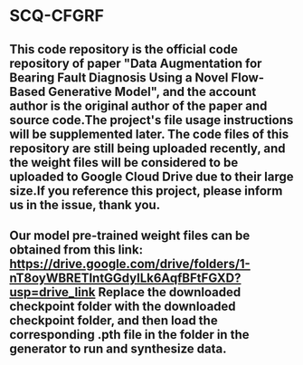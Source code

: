 # SCQ-CFGRF
This code repository is the official code repository of paper "Data Augmentation for Bearing Fault Diagnosis Using a Novel Flow-Based Generative Model", and the account author is the original author of the paper and source code.The project's file usage instructions will be supplemented later.
The code files of this repository are still being uploaded recently, and the weight files will be considered to be uploaded to Google Cloud Drive due to their large size.If you reference this project, please inform us in the issue, thank you.
--------------------------------------------------------------------------------------------
Our model pre-trained weight files can be obtained from this link:
https://drive.google.com/drive/folders/1-nT8oyWBRETIntGGdyILk6AqfBFtFGXD?usp=drive_link
Replace the downloaded checkpoint folder with the downloaded checkpoint folder, and then load the corresponding .pth file in the folder in the generator to run and synthesize data.
--------------------------------------------------------------------------------------------
